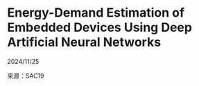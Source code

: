 # Energy-Demand Estimation of Embedded Devices Using Deep Artificial Neural Networks  

2024/11/25  

来源：SAC19  